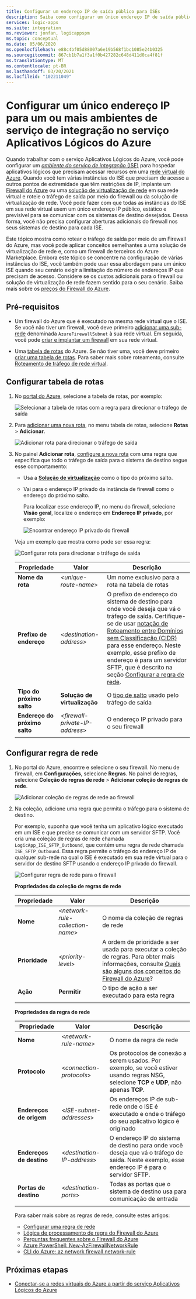 ```yaml
---
title: Configurar um endereço IP de saída público para ISEs
description: Saiba como configurar um único endereço IP de saída público para ambientes do serviço de integração (ISEs) no serviço Aplicativos Lógicos do Azure
services: logic-apps
ms.suite: integration
ms.reviewer: jonfan, logicappspm
ms.topic: conceptual
ms.date: 05/06/2020
ms.openlocfilehash: e88c4bf05d88007a6e19b568f1bc1085e24b0325
ms.sourcegitcommit: 867cb1b7a1f3a1f0b427282c648d411d0ca4f81f
ms.translationtype: MT
ms.contentlocale: pt-BR
ms.lasthandoff: 03/20/2021
ms.locfileid: "102211049"
---
```

# <a name="set-up-a-single-ip-address-for-one-or-more-integration-service-environments-in-azure-logic-apps"></a>Configurar um único endereço IP para um ou mais ambientes de serviço de integração no serviço Aplicativos Lógicos do Azure

Quando trabalhar com o serviço Aplicativos Lógicos do Azure, você pode configurar um [*ambiente do serviço de integração* (ISE)](../logic-apps/connect-virtual-network-vnet-isolated-environment-overview.md) para hospedar aplicativos lógicos que precisam acessar recursos em uma [rede virtual do Azure](../virtual-network/virtual-networks-overview.md). Quando você tem várias instâncias do ISE que precisam de acesso a outros pontos de extremidade que têm restrições de IP, implante um [Firewall do Azure](../firewall/overview.md) ou uma [solução de virtualização de rede](../virtual-network/virtual-networks-overview.md#filter-network-traffic) em sua rede virtual e roteie o tráfego de saída por meio do firewall ou da solução de virtualização de rede. Você pode fazer com que todas as instâncias do ISE em sua rede virtual usem um único endereço IP público, estático e previsível para se comunicar com os sistemas de destino desejados. Dessa forma, você não precisa configurar aberturas adicionais do firewall nos seus sistemas de destino para cada ISE.

Este tópico mostra como rotear o tráfego de saída por meio de um Firewall do Azure, mas você pode aplicar conceitos semelhantes a uma solução de virtualização de rede e, como um firewall de terceiros do Azure Marketplace. Embora este tópico se concentre na configuração de várias instâncias do ISE, você também pode usar essa abordagem para um único ISE quando seu cenário exigir a limitação do número de endereços IP que precisam de acesso. Considere se os custos adicionais para o firewall ou solução de virtualização de rede fazem sentido para o seu cenário. Saiba mais sobre os [preços do Firewall do Azure](https://azure.microsoft.com/pricing/details/azure-firewall/).

## <a name="prerequisites"></a>Pré-requisitos

* Um firewall do Azure que é executado na mesma rede virtual que o ISE. Se você não tiver um firewall, você deve primeiro [adicionar uma sub-rede](../virtual-network/virtual-network-manage-subnet.md#add-a-subnet) denominada `AzureFirewallSubnet` à sua rede virtual. Em seguida, você pode [criar e implantar um firewall](../firewall/tutorial-firewall-deploy-portal.md#deploy-the-firewall) em sua rede virtual.

* Uma [tabela de rotas](../virtual-network/manage-route-table.md) do Azure. Se não tiver uma, você deve primeiro [criar uma tabela de rotas](../virtual-network/manage-route-table.md#create-a-route-table). Para saber mais sobre roteamento, consulte [Roteamento de tráfego de rede virtual](../virtual-network/virtual-networks-udr-overview.md).

## <a name="set-up-route-table"></a>Configurar tabela de rotas

1. No [portal do Azure](https://portal.azure.com), selecione a tabela de rotas, por exemplo:

   ![Selecionar a tabela de rotas com a regra para direcionar o tráfego de saída](./media/connect-virtual-network-vnet-set-up-single-ip-address/select-route-table-for-virtual-network.png)

1. Para [adicionar uma nova rota](../virtual-network/manage-route-table.md#create-a-route), no menu tabela de rotas, selecione **Rotas** > **Adicionar**.

   ![Adicionar rota para direcionar o tráfego de saída](./media/connect-virtual-network-vnet-set-up-single-ip-address/add-route-to-route-table.png)

1. No painel **Adicionar rota**, [configure a nova rota](../virtual-network/manage-route-table.md#create-a-route) com uma regra que especifica que todo o tráfego de saída para o sistema de destino segue esse comportamento:

   * Usa a [**Solução de virtualização**](../virtual-network/virtual-networks-udr-overview.md#user-defined) como o tipo do próximo salto.

   * Vai para o endereço IP privado da instância de firewall como o endereço do próximo salto.

     Para localizar esse endereço IP, no menu do firewall, selecione **Visão geral**, localize o endereço em **Endereço IP privado**, por exemplo:

     ![Encontrar endereço IP privado do firewall](./media/connect-virtual-network-vnet-set-up-single-ip-address/find-firewall-private-ip-address.png)

   Veja um exemplo que mostra como pode ser essa regra:

   ![Configurar rota para direcionar o tráfego de saída](./media/connect-virtual-network-vnet-set-up-single-ip-address/add-rule-to-route-table.png)

   | Propriedade | Valor | Descrição |
   |----------|-------|-------------|
   | **Nome da rota** | <*unique-route-name*> | Um nome exclusivo para a rota na tabela de rotas |
   | **Prefixo de endereço** | <*destination-address*> | O prefixo de endereço do sistema de destino para onde você deseja que vá o tráfego de saída. Certifique-se de usar [notação de Roteamento entre Domínios sem Classificação (CIDR)](https://en.wikipedia.org/wiki/Classless_Inter-Domain_Routing) para esse endereço. Neste exemplo, esse prefixo de endereço é para um servidor SFTP, que é descrito na seção [Configurar a regra de rede](#set-up-network-rule). |
   | **Tipo do próximo salto** | **Solução de virtualização** | O [tipo de salto](../virtual-network/virtual-networks-udr-overview.md#next-hop-types-across-azure-tools) usado pelo tráfego de saída |
   | **Endereço do próximo salto** | <*firewall-private-IP-address*> | O endereço IP privado para o seu firewall |
   |||

<a name="set-up-network-rule"></a>

## <a name="set-up-network-rule"></a>Configurar regra de rede

1. No portal do Azure, encontre e selecione o seu firewall. No menu de firewall, em **Configurações**, selecione **Regras**. No painel de regras, selecione **Coleção de regras de rede** > **Adicionar coleção de regras de rede**.

   ![Adicionar coleção de regras de rede ao firewall](./media/connect-virtual-network-vnet-set-up-single-ip-address/add-network-rule-collection.png)

1. Na coleção, adicione uma regra que permita o tráfego para o sistema de destino.

   Por exemplo, suponha que você tenha um aplicativo lógico executado em um ISE e que precise se comunicar com um servidor SFTP. Você cria uma coleção de regras de rede chamada `LogicApp_ISE_SFTP_Outbound`, que contém uma regra de rede chamada `ISE_SFTP_Outbound`. Essa regra permite o tráfego do endereço IP de qualquer sub-rede na qual o ISE é executado em sua rede virtual para o servidor de destino SFTP usando o endereço IP privado do firewall.

   ![Configurar regra de rede para o firewall](./media/connect-virtual-network-vnet-set-up-single-ip-address/set-up-network-rule-for-firewall.png)

   **Propriedades da coleção de regras de rede**

   | Propriedade | Valor | Descrição |
   |----------|-------|-------------|
   | **Nome** | <*network-rule-collection-name*> | O nome da coleção de regras de rede |
   | **Prioridade** | <*priority-level*> | A ordem de prioridade a ser usada para executar a coleção de regras. Para obter mais informações, consulte [Quais são alguns dos conceitos do Firewall do Azure](../firewall/firewall-faq.yml#what-are-some-azure-firewall-concepts)? |
   | **Ação** | **Permitir** | O tipo de ação a ser executado para esta regra |
   |||

   **Propriedades da regra de rede**

   | Propriedade | Valor | Descrição |
   |----------|-------|-------------|
   | **Nome** | <*network-rule-name*> | O nome da regra de rede |
   | **Protocolo** | <*connection-protocols*> | Os protocolos de conexão a serem usados. Por exemplo, se você estiver usando regras NSG, selecione **TCP** e **UDP**, não apenas **TCP**. |
   | **Endereços de origem** | <*ISE-subnet-addresses*> | Os endereços IP de sub-rede onde o ISE é executado e onde o tráfego do seu aplicativo lógico é originado |
   | **Endereços de destino** | <*destination-IP-address*> | O endereço IP do sistema de destino para onde você deseja que vá o tráfego de saída. Neste exemplo, esse endereço IP é para o servidor SFTP. |
   | **Portas de destino** | <*destination-ports*> | Todas as portas que o sistema de destino usa para comunicação de entrada |
   |||

   Para saber mais sobre as regras de rede, consulte estes artigos:

   * [Configurar uma regra de rede](../firewall/tutorial-firewall-deploy-portal.md#configure-a-network-rule)
   * [Lógica de processamento de regra do Firewall do Azure](../firewall/rule-processing.md#network-rules-and-applications-rules)
   * [Perguntas frequentes sobre o Firewall do Azure](../firewall/firewall-faq.yml)
   * [Azure PowerShell: New-AzFirewallNetworkRule](/powershell/module/az.network/new-azfirewallnetworkrule)
   * [CLI do Azure: az network firewall network-rule](/cli/azure/ext/azure-firewall/network/firewall/network-rule#ext-azure-firewall-az-network-firewall-network-rule-create)

## <a name="next-steps"></a>Próximas etapas

* [Conectar-se a redes virtuais do Azure a partir do serviço Aplicativos Lógicos do Azure](../logic-apps/connect-virtual-network-vnet-isolated-environment.md)
